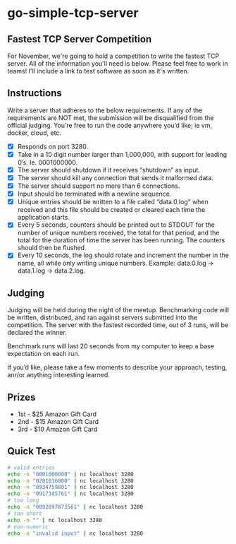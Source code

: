 # go-simple-tcp-server

## Fastest TCP Server Competition

For November, we're going to hold a competition to write the fastest TCP server. All of the information you'll need is below. Please feel free to work in teams! I'll include a link to test software as soon as it's written.

## Instructions

Write a server that adheres to the below requirements. If any of the requirements are NOT met, the submission will be disqualified from the official judging. You’re free to run the code anywhere you’d like; ie vm, docker, cloud, etc.

- [x] Responds on port 3280.
- [x] Take in a 10 digit number larger than 1,000,000, with support for leading 0’s. Ie. 0001000000.
- [x] The server should shutdown if it receives “shutdown” as input.
- [x] The server should kill any connection that sends it malformed data.
- [x] The server should support no more than 6 connections.
- [x] Input should be terminated with a newline sequence.
- [x] Unique entries should be written to a file called “data.0.log” when received and this file should be created or cleared each time the application starts.
- [x] Every 5 seconds, counters should be printed out to STDOUT for the number of unique numbers received, the total for that period, and the total for the duration of time the server has been running. The counters should then be flushed.
- [x] Every 10 seconds, the log should rotate and increment the number in the name, all while only writing unique numbers. Example: data.0.log -> data.1.log -> data.2.log.

## Judging

Judging will be held during the night of the meetup. Benchmarking code will be written, distributed, and ran against servers submitted into the competition. The server with the fastest recorded time, out of 3 runs, will be declared the winner.

Benchmark runs will last 20 seconds from my computer to keep a base expectation on each run.

If you’d like, please take a few moments to describe your approach, testing, anr/or anything interesting learned.

## Prizes

- 1st - $25 Amazon Gift Card
- 2nd - $15 Amazon Gift Card
- 3rd - $10 Amazon Gift Card

## Quick Test

```sh
# valid entries
echo -n "0001000000" | nc localhost 3280
echo -n "0201036000" | nc localhost 3280
echo -n "0934759801" | nc localhost 3280
echo -n "0917385761" | nc localhost 3280
# too long
echo -n "0092097873561" | nc localhost 3280
# too short
echo -n "" | nc localhost 3280
# non-numeric
echo -n "invalid input" | nc localhost 3280
```
